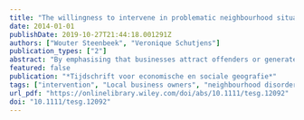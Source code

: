 ```yaml
---
title: "The willingness to intervene in problematic neighbourhood situations: A comparison of local entrepreneurs and (un-)employed residents"
date: 2014-01-01
publishDate: 2019-10-27T21:44:18.001291Z
authors: ["Wouter Steenbeek", "Veronique Schutjens"]
publication_types: ["2"]
abstract: "By emphasising that businesses attract offenders or generate ‘eyes on the street’ discouraging potential offenders, previous studies have largely neglected the active role of local business owners. As neighbourhood business owners have both individual and professional local stakes, they may take responsibility for a place and its immediate surroundings. Using a dataset of 895 residents and 385 entrepreneurs nested within 161 residential neighbourhoods, we show that local business owners are more willing to intervene in disorderly situations than unemployed residents. The findings suggest that this is caused by them having both higher expectations about intervention by others and greater belief in their own problem-solving capabilities. We speculate that although entrepreneurs only report higher willingness than unemployed residents but not employed residents, their presence may nevertheless influence neighbourhood order because they spend much time locally and thus have many opportunities to turn their willingness into action on behalf of the neighbourhood."
featured: false
publication: "*Tijdschrift voor economische en sociale geografie*"
tags: ["intervention", "Local business owners", "neighbourhood disorder"]
url_pdf: "https://onlinelibrary.wiley.com/doi/abs/10.1111/tesg.12092"
doi: "10.1111/tesg.12092"
---
```


